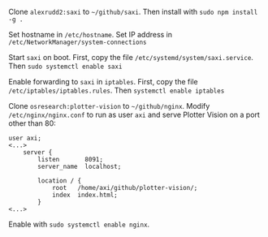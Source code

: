 Clone `alexrudd2:saxi` to `~/github/saxi`.  Then install with `sudo npm install -g .`

Set hostname in `/etc/hostname`.  Set IP address in `/etc/NetworkManager/system-connections`

Start `saxi` on boot.  First, copy the file `/etc/systemd/system/saxi.service`.  Then `sudo systemctl enable saxi`

Enable forwarding to `saxi` in `iptables`.  First, copy the file `/etc/iptables/iptables.rules`.  Then `systemctl enable iptables`

Clone `osresearch:plotter-vision` to `~/github/nginx`.
Modify `/etc/nginx/nginx.conf` to run as user `axi` and serve Plotter Vision on a port other than 80:
```
user axi;
<...>
    server {
        listen       8091;
        server_name  localhost;

        location / {
            root   /home/axi/github/plotter-vision/;
            index  index.html;
        }
<...>
```

Enable with `sudo systemctl enable nginx`.

